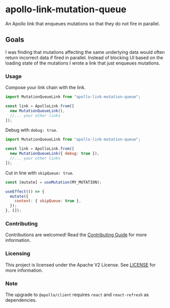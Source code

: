 # apollo-link-mutation-queue

An Apollo link that enqueues mutations so that they do not fire in parallel.

## Goals

I was finding that mutations affecting the same underlying data would often
return incorrect data if fired in parallel. Instead of blocking UI based on the
loading state of the mutations I wrote a link that just enqueues mutations.

### Usage

Compose your link chain with the link.

```js
import MutationQueueLink from "apollo-link-mutation-queue";

const link = ApolloLink.from([
  new MutationQueueLink(),
  //... your other links
]);
```

Debug with `debug: true`.

```js
import MutationQueueLink from "apollo-link-mutation-queue";

const link = ApolloLink.from([
  new MutationQueueLink({ debug: true }),
  //... your other links
]);
```

Cut in line with `skipQueue: true`.

```js
const [mutate] = useMutation(MY_MUTATION);

useEffect(() => {
  mutate({
    context: { skipQueue: true },
  });
}, []);
```

### Contributing

Contributions are welcomed! Read the [Contributing Guide](./.github/CONTRIBUTING.md) for more information.

### Licensing

This project is licensed under the Apache V2 License. See [LICENSE](LICENSE) for more information.

### Note

The upgrade to `@apollo/client` requires `react` and `react-refresh` as dependencies.
